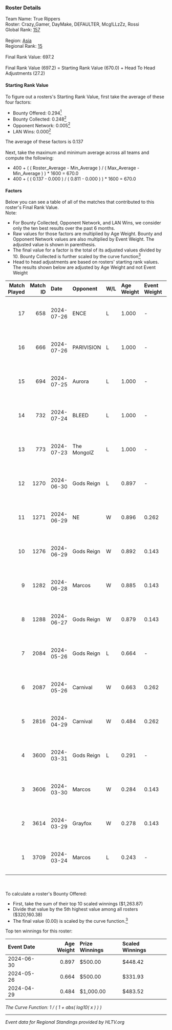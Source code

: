 ### Roster Details<br />
Team Name: True Rippers<br />
Roster: Crazy_Gamer, DayMake, DEFAULTER, Mcg!LLzZz, Rossi<br />
Global Rank: [157](../../standings_global_2024_08_14.md)<br />
<br />
Region: [Asia]( ../../standings_asia_2024_08_14.md)<br />
Regional Rank: [15]( ../../standings_asia_2024_08_14.md)<br />
<br />
Final Rank Value:  697.2<br />
<br />
Final Rank Value (697.2) = Starting Rank Value (670.0) + Head To Head Adjustments (27.2)<br />

#### Starting Rank Value<br />
To figure out a rosters's Starting Rank Value, first take the average of these four factors:<br />
- Bounty Offered: 0.294[<sup>1</sup>](#table2)
- Bounty Collected: 0.248[<sup>2</sup>](#table1)
- Opponent Network: 0.005[<sup>2</sup>](#table1)
- LAN Wins: 0.000[<sup>2</sup>](#table1)

The average of these factors is 0.137<br />
<br />
Next, take the maximum and minimum average across all teams and compute the following:<br />
- 400 + ( ( Roster_Average - Min_Average ) / ( Max_Average - Min_Average ) ) * 1600 = 670.0
- 400 + ( ( 0.137 - 0.000 ) / ( 0.811 - 0.000 ) ) * 1600 = 670.0


#### Factors<br />
Below you can see a table of all of the matches that contributed to this roster's Final Rank Value.<br />
Note:<br />

- For Bounty Collected, Opponent Network, and LAN Wins, we consider only the ten best results over the past 6 months.
- Raw values for those factors are multiplied by Age Weight. Bounty and Opponent Network values are also multiplied by Event Weight. The adjusted value is shown in parenthesis.
- The final value for a factor is the total of its adjusted values divided by 10. Bounty Collected is further scaled by the curve function[<sup>3</sup>](#curveFunction)
- Head to head adjustments are based on rosters' starting rank values. The results shown below are adjusted by Age Weight and not Event Weight
<span id="table1"></span><br />


| Match Played | Match ID | Date       | Opponent    | W/L | Age Weight | Event Weight | Bounty Collected | Opponent Network | LAN Wins  | H2H Adj. | Roster                                             |
| -: | -: | :- | :- | :- | :- | :- | :- | :- | :- | -: | :- |
|           17 |      658 | 2024-07-26 | ENCE        | L   | 1.000      | -            | -                | -                | -         |    -0.91 | Crazy_Gamer, DayMake, DEFAULTER, Mcg!LLzZz, Rossi  |
|           16 |      666 | 2024-07-26 | PARIVISION  | L   | 1.000      | -            | -                | -                | -         |    -3.12 | Crazy_Gamer, DayMake, DEFAULTER, Mcg!LLzZz, Rossi  |
|           15 |      694 | 2024-07-25 | Aurora      | L   | 1.000      | -            | -                | -                | -         |    -0.52 | Crazy_Gamer, DayMake, DEFAULTER, Mcg!LLzZz, Rossi  |
|           14 |      732 | 2024-07-24 | BLEED       | L   | 1.000      | -            | -                | -                | -         |    -1.31 | Crazy_Gamer, DayMake, DEFAULTER, Mcg!LLzZz, Rossi  |
|           13 |      773 | 2024-07-23 | The MongolZ | L   | 1.000      | -            | -                | -                | -         |    -0.10 | Crazy_Gamer, DayMake, DEFAULTER, Mcg!LLzZz, Rossi  |
|           12 |     1270 | 2024-06-30 | Gods Reign  | L   | 0.897      | -            | -                | -                | -         |   -12.50 | Crazy_Gamer, DayMake, DEFAULTER, Mcg!LLzZz, Rossi  |
|           11 |     1271 | 2024-06-29 | NE          | W   | 0.896      | 0.262        | 0.000 (0.000)    | 0.000 (0.000)    | 0 (0.000) |     4.13 | Crazy_Gamer, DayMake, DEFAULTER, Mcg!LLzZz, Rossi  |
|           10 |     1276 | 2024-06-29 | Gods Reign  | W   | 0.892      | 0.143        | 0.034 (0.004)    | 0.178 (0.023)    | 0 (0.000) |    15.95 | Crazy_Gamer, DayMake, DEFAULTER, Mcg!LLzZz, Rossi  |
|            9 |     1282 | 2024-06-28 | Marcos      | W   | 0.885      | 0.143        | 0.000 (0.000)    | 0.034 (0.004)    | 0 (0.000) |     7.01 | Crazy_Gamer, DayMake, DEFAULTER, Mcg!LLzZz, Rossi  |
|            8 |     1288 | 2024-06-27 | Gods Reign  | W   | 0.879      | 0.143        | 0.034 (0.004)    | 0.178 (0.022)    | 0 (0.000) |    16.80 | Crazy_Gamer, DayMake, DEFAULTER, Mcg!LLzZz, Rossi  |
|            7 |     2084 | 2024-05-26 | Gods Reign  | L   | 0.664      | -            | -                | -                | -         |    -8.11 | Crazy_Gamer, DayMake, DEFAULTER, Mcg!LLzZz, Rossi  |
|            6 |     2087 | 2024-05-26 | Carnival    | W   | 0.663      | 0.262        | 0.002 (0.000)    | 0.000 (0.000)    | 0 (0.000) |     6.35 | Crazy_Gamer, DayMake, DEFAULTER, Mcg!LLzZz, Rossi  |
|            5 |     2816 | 2024-04-29 | Carnival    | W   | 0.484      | 0.262        | 0.002 (0.000)    | 0.000 (0.000)    | 0 (0.000) |     4.85 | Crazy_Gamer, DEFAULTER, Gh0sTTTT, Mcg!LLzZz, Rossi |
|            4 |     3600 | 2024-03-31 | Gods Reign  | L   | 0.291      | -            | -                | -                | -         |    -3.60 | Crazy_Gamer, DEFAULTER, Gh0sTTTT, Mcg!LLzZz, Rossi |
|            3 |     3606 | 2024-03-30 | Marcos      | W   | 0.284      | 0.143        | 0.000 (0.000)    | 0.009 (0.000)    | 0 (0.000) |     3.61 | Crazy_Gamer, DEFAULTER, Gh0sTTTT, Mcg!LLzZz, Rossi |
|            2 |     3614 | 2024-03-29 | Grayfox     | W   | 0.278      | 0.143        | 0.000 (0.000)    | 0.002 (0.000)    | 0 (0.000) |     3.25 | Crazy_Gamer, DEFAULTER, Gh0sTTTT, Mcg!LLzZz, Rossi |
|            1 |     3709 | 2024-03-24 | Marcos      | L   | 0.243      | -            | -                | -                | -         |    -4.55 | Anasasis, Crazy_Gamer, DEFAULTER, Mcg!LLzZz, Rossi |

<br />
<span id="table2"></span><br />
To calculate a roster's Bounty Offered:<br />

- First, take the sum of their top 10 scaled winnings ($1,263.87)
- Divide that value by the 5th highest value among all rosters ($320,160.38)
- The final value (0.00) is scaled by the curve function.[<sup>3</sup>](#curveFunction)

Top ten winnings for this roster:<br />

| Event Date | Age Weight | Prize Winnings | Scaled Winnings |
| :- | -: | :- | :- |
| 2024-06-30 |      0.897 | $500.00        | $448.42         |
| 2024-05-26 |      0.664 | $500.00        | $331.93         |
| 2024-04-29 |      0.484 | $1,000.00      | $483.52         |


<span id="curveFunction"></span>_The Curve Function: 1 / ( 1 + abs( log10( x ) ) )_<br />

---
_Event data for Regional Standings provided by HLTV.org_<br />
